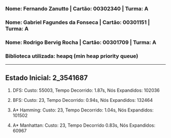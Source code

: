 ### Nome: Fernando Zanutto			   |   Cartão:	00302340	|	Turma: A

### Nome: Gabriel Fagundes da Fonseca |	Cartão: 00301151	|	Turma: A

### Nome: Rodrigo Bervig Rocha		|    Cartão:	00301709	|	Turma: A

### Biblioteca utilizada: heapq (min heap priority queue)

------------------------------------------------------------------------

## Estado Inicial: 2_3541687

1. DFS:        Custo: 55003, Tempo Decorrido: 1.87s, Nós Expandidos: 102036

2. BFS:        Custo: 23,    Tempo Decorrido: 0.94s, Nós Expandidos: 132464

3. A* Hamming:    Custo: 23,    Tempo Decorrido: 1.04s, Nós Expandidos: 101502

4. A* Manhattan:  Custo: 23,    Tempo Decorrido 0.83s,  Nós Expandidos: 60967
